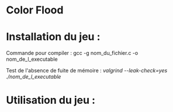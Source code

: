 # Color Flood

# Installation du jeu :


Commande pour compiler :
gcc -g nom_du_fichier.c -o nom_de_l_executable


Test de l'absence de fuite de mémoire : 
<em> valgrind --leak-check=yes ./nom_de_l_executable </em>



# Utilisation du jeu :


